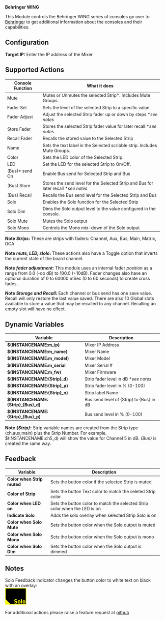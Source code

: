**Behringer WING**

This Module controls the Behringer WING series of consoles
go over to [Behringer](https://www.behringer.com/product.html?modelCode=P0BV2)
to get additional information about the consoles and their capabilities.

## Configuration
**Target IP:** Enter the IP address of the Mixer

## Supported Actions
Console Function | What it does
-----------------|---------------
Mute | Mutes or Unmutes the selected Strip*. Includes Mute Groups.
Fader Set | Sets the level of the selected Strip to a specific value
Fader Adjust | Adjust the selected Strip fader up or down by steps **see notes*
Store Fader | Stores the selected Strip fader value for later recall **see notes*
Recall Fader | Recalls the stored value to the Selected Strip
Name | Sets the text label in the Selected scribble strip. Includes Mute Groups.
Color | Sets the LED color of the Selected Strip.
LED | Set the LED for the selected Strip to On/Off.
(Bus)* send On | Enable Bus send for Selected Strip and Bus
(Bus) Store| Stores the send level for the Selected Strip and Bus for later recall **see notes*
(Bus) Recall | Recalls the Bus send level for the Selected Strip and Bus
Solo | Enables the Solo function for the Selected Strip
Solo Dim | Dims the Solo output level to the value configured in the console.
Solo Mute | Mutes the Solo output
Solo Mono | Controls the Mono mix-down of the Solo output

**Note *Strips*:**  These are strips with faders: Channel, Aux, Bus, Main, Matrix, DCA

**Note *mute, LED, slolo*:** These actions also have a Toggle option that inverts the current state of the board channel.

**Note *fader adjustment*:** This module uses an internal fader *position* as a range from 0.0 (-oo dB) to 100.0 (+10dB). Fader changes also have an optional duration of 0 to 60000 mSec (0 to 60 seconds) to create cross fades.

**Note *Storage and Recall*:** Each channel or bus send has one save value. Recall will only restore the last value saved. There are also 10 Global slots available to store a value that may be recalled to any channel. Recalling an empty slot will have no effect.

## Dynamic Variables
Variable | Description
-----------------|---------------
**$(INSTANCENAME:m_ip)** | Mixer IP Address
**$(INSTANCENAME:m_name)** | Mixer Name
**$(INSTANCENAME:m_model)** | Mixer Model
**$(INSTANCENAME:m_serial** | Mixer Serial #
**$(INSTANCENAME:m_fw)** | Mixer Firmware
**$(INSTANCENAME:{Strip}_d)** | Strip fader level in dB **see notes*
**$(INSTANCENAME:{Strip}_p)** | Strip fader level in % (0-100)
**$(INSTANCENAME:{Strip}_n)** | Strip label Name
**$(INSTANCENAME:{Strip}_{Bus}_d)** | Bus send level of {Strip} to {Bus} in dB
**$(INSTANCENAME:{Strip}_{Bus}_p)** | Bus send level in % (0-100)

**Note *{Strip}*:** Strip variable names are created from the Strip type (ch,aux,main) plus the Strip Number. For example, $(INSTANCENAME:ch5_d) will show the value for Channel 5 in dB. *{Bus}* is created the same way.

## Feedback
Variable | Description
-----------------|---------------
**Color when Strip muted** | Sets the button color if the selected Strip is muted
**Color of Strip** | Sets the button Text color to match the seleted Strip color
**Color when LED on**| Sets the button color to match the selected Strip color when the LED is on
**Indicate Solo** | Adds the solo overlay when selected Strip Solo is on
**Color when Solo Mute** | Sets the button color when the Solo output is muted
**Color when Solo Mono** | Sets the button color when the Solo output is mono
**Color when Solo Dim** | Sets the button color when the Solo output is dimmed

## Notes

Solo Feedback indicator changes the button color to white text on black with an overlay:<br>
![Solo](images/solo-opaque.png "Solo")

For additional actions please raise a feature request at [github](https://github.com/bitfocus/companion/companion-module-behringer-wing)

